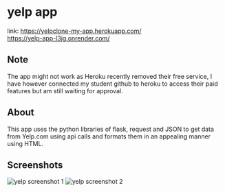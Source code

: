 # yelp app
 
link:
https://yelpclone-my-app.herokuapp.com/ \
https://yelp-app-l3jg.onrender.com/
## Note
The app might not work as Heroku recently removed their free service, I have however connected my student github to heroku to access their paid features but am still waiting for approval.
## About
This app uses the python libraries of flask, request and JSON to get data from Yelp.com using api calls and formats them in an appealing manner using HTML. 
## Screenshots
![yelp screenshot 1](https://user-images.githubusercontent.com/63674082/220448622-1e2a2c2c-d2d6-4740-9dc4-843b7297ef4a.png)
![yelp screenshot 2](https://user-images.githubusercontent.com/63674082/220448626-1a541731-bca5-44af-9757-de041c917460.png)
